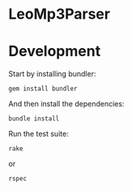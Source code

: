# LeoMp3Parser


# Development

Start by installing bundler:

    gem install bundler

And then install the dependencies:

    bundle install

Run the test suite:

    rake

or

    rspec
